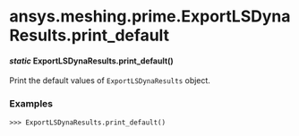 # ansys.meshing.prime.ExportLSDynaResults.print_default

<a id="ansys.meshing.prime.ExportLSDynaResults.print_default"></a>

#### *static* ExportLSDynaResults.print_default()

Print the default values of `ExportLSDynaResults` object.

### Examples

```pycon
>>> ExportLSDynaResults.print_default()
```

<!-- !! processed by numpydoc !! -->
